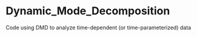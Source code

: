 # Dynamic_Mode_Decomposition
 Code using DMD to analyze time-dependent (or time-parameterized) data
